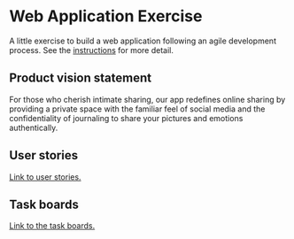 # Web Application Exercise

A little exercise to build a web application following an agile development process. See the [instructions](instructions.md) for more detail.

## Product vision statement

For those who cherish intimate sharing, our app redefines online sharing by providing a private space with the familiar feel of social media and the confidentiality of journaling to share your pictures and emotions authentically.

## User stories

[Link to user stories.](https://github.com/software-students-spring2024/2-web-app-exercise-team_8/issues)

## Task boards

[Link to the task boards.](https://github.com/orgs/software-students-spring2024/projects/44)
